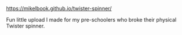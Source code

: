 https://mikelbook.github.io/twister-spinner/

Fun little upload I made for my pre-schoolers who broke their physical Twister spinner.
